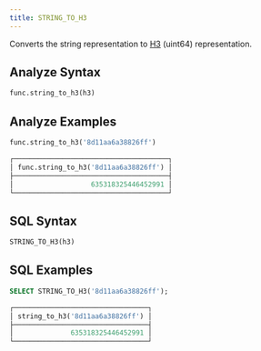 ```yaml
---
title: STRING_TO_H3
---
```


Converts the string representation to [H3](https://eng.uber.com/h3/) (uint64) representation.

## Analyze Syntax

```python
func.string_to_h3(h3)
```

## Analyze Examples

```python
func.string_to_h3('8d11aa6a38826ff')

┌──────────────────────────────────────┐
│ func.string_to_h3('8d11aa6a38826ff') │
├──────────────────────────────────────┤
│                   635318325446452991 │
└──────────────────────────────────────┘
```

## SQL Syntax

```sql
STRING_TO_H3(h3)
```

## SQL Examples

```sql
SELECT STRING_TO_H3('8d11aa6a38826ff');

┌─────────────────────────────────┐
│ string_to_h3('8d11aa6a38826ff') │
├─────────────────────────────────┤
│              635318325446452991 │
└─────────────────────────────────┘
```